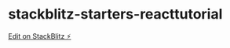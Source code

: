 # stackblitz-starters-reacttutorial

[Edit on StackBlitz ⚡️](https://stackblitz.com/edit/stackblitz-starters-f5a6jx)